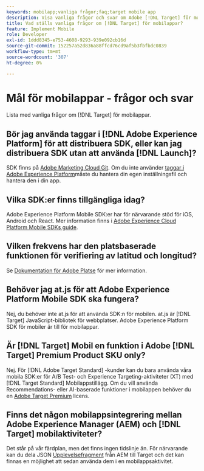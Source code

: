 ```yaml
---
keywords: mobilapp;vanliga frågor;faq;target mobile app
description: Visa vanliga frågor och svar om Adobe [!DNL Target] för mobilappar.
title: Vad ställs vanliga frågor om [!DNL Target] för mobilappar?
feature: Implement Mobile
role: Developer
exl-id: 1ddd8345-e753-4608-9293-939e092cb16d
source-git-commit: 152257a52d836a88ffcd76cd9af5b3fbfbdc0839
workflow-type: tm+mt
source-wordcount: '307'
ht-degree: 0%

---
```


# Mål för mobilappar - frågor och svar

Lista med vanliga frågor om [!DNL Target] för mobilappar.

## Bör jag använda taggar i [!DNL Adobe Experience Platform] för att distribuera SDK, eller kan jag distribuera SDK utan att använda [!DNL Launch]?

SDK finns på [Adobe Marketing Cloud Git](https://github.com/Adobe-Marketing-Cloud/acp-sdks/). Om du inte använder [taggar i Adobe Experience Platform](https://experienceleague.adobe.com/docs/experience-platform/tags/home.html)måste du hantera din egen inställningsfil och hantera den i din app.

## Vilka SDK:er finns tillgängliga idag?

Adobe Experience Platform Mobile SDK:er har för närvarande stöd för iOS, Android och React. Mer information finns i [Adobe Experience Cloud Platform Mobile SDKs guide](https://aep-sdks.gitbook.io/docs/).

## Vilken frekvens har den platsbaserade funktionen för verifiering av latitud och longitud?

Se [Dokumentation för Adobe Platse](https://placesdocs.com/places-services-by-adobe-documentation/) för mer information.

## Behöver jag at.js för att Adobe Experience Platform Mobile SDK ska fungera?

Nej, du behöver inte at.js för att använda SDK:n för mobilen. at.js är [!DNL Target] JavaScript-bibliotek för webbplatser. Adobe Experience Platform SDK för mobiler är till för mobilappar.

## Är [!DNL Target] Mobil en funktion i Adobe [!DNL Target] Premium Product SKU only?

Nej. För [!DNL Adobe Target Standard] -kunder kan du bara använda våra mobila SDK:er för A/B Test- och Experience Targeting-aktiviteter (XT) med [!DNL Target Standard] Mobilappstillägg. Om du vill använda Recommendations- eller AI-baserade funktioner i mobilappen behöver du en [Adobe Target Premium](/help/main/c-intro/intro.md#premium) licens.

## Finns det någon mobilappsintegrering mellan Adobe Experience Manager (AEM) och [!DNL Target] mobilaktiviteter?

Det står på vår färdplan, men det finns ingen tidslinje än. För närvarande kan du dela JSON [Upplevelsefragment](/help/main/c-experiences/c-manage-content/aem-experience-fragments.md) från AEM till Target och det kan finnas en möjlighet att sedan använda dem i en mobilappsaktivitet.
